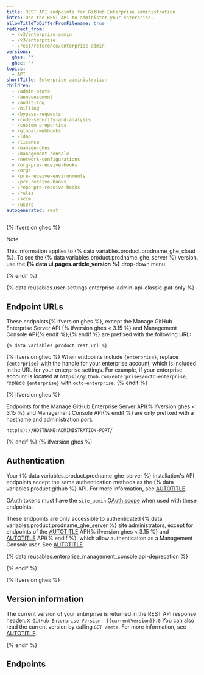 ```yaml
---
title: REST API endpoints for GitHub Enterprise administration
intro: Use the REST API to administer your enterprise.
allowTitleToDifferFromFilename: true
redirect_from:
  - /v3/enterprise-admin
  - /v3/enterprise
  - /rest/reference/enterprise-admin
versions:
  ghes: '*'
  ghec: '*'
topics:
  - API
shortTitle: Enterprise administration
children:
  - /admin-stats
  - /announcement
  - /audit-log
  - /billing
  - /bypass-requests
  - /code-security-and-analysis
  - /custom-properties
  - /global-webhooks
  - /ldap
  - /license
  - /manage-ghes
  - /management-console
  - /network-configurations
  - /org-pre-receive-hooks
  - /orgs
  - /pre-receive-environments
  - /pre-receive-hooks
  - /repo-pre-receive-hooks
  - /rules
  - /scim
  - /users
autogenerated: rest
---
```


{% ifversion ghec %}

> [!NOTE]
> This information applies to {% data variables.product.prodname_ghe_cloud %}. To see the {% data variables.product.prodname_ghe_server %} version, use the **{% data ui.pages.article_version %}** drop-down menu.

{% endif %}

{% data reusables.user-settings.enterprise-admin-api-classic-pat-only %}

## Endpoint URLs

These endpoints{% ifversion ghes %}, except the Manage GitHub Enterprise Server API {% ifversion ghes < 3.15 %} and Management Console API{% endif %},{% endif %} are prefixed with the following URL:

```shell
{% data variables.product.rest_url %}
```

{% ifversion ghec %}
When endpoints include `{enterprise}`, replace `{enterprise}` with the handle for your enterprise account, which is included in the URL for your enterprise settings. For example, if your enterprise account is located at `https://github.com/enterprises/octo-enterprise`, replace `{enterprise}` with `octo-enterprise`.
{% endif %}

{% ifversion ghes %}

Endpoints for the  Manage GitHub Enterprise Server API{% ifversion ghes < 3.15 %} and Management Console API{% endif %} are only prefixed with a hostname and administration port:

```shell
http(s)://HOSTNAME:ADMINISTRATION-PORT/
```

{% endif %}
{% ifversion ghes %}

## Authentication

Your {% data variables.product.prodname_ghe_server %} installation's API endpoints accept the same authentication methods as the {% data variables.product.github %} API. For more information, see [AUTOTITLE](/rest/overview/authenticating-to-the-rest-api).

OAuth tokens must have the `site_admin` [OAuth scope](/apps/oauth-apps/building-oauth-apps/scopes-for-oauth-apps#available-scopes) when used with these endpoints.

These endpoints are only accessible to authenticated {% data variables.product.prodname_ghe_server %} site administrators, except for endpoints of the [AUTOTITLE](/rest/enterprise-admin/manage-ghes) API{% ifversion ghes < 3.15 %} and [AUTOTITLE](/rest/enterprise-admin/management-console) API{% endif %}, which allow authentication as a Management Console user. See [AUTOTITLE](/admin/configuration/administering-your-instance-from-the-management-console).

{% data reusables.enterprise_management_console.api-deprecation %}

{% endif %}

{% ifversion ghes %}

## Version information

The current version of your enterprise is returned in the REST API response header:
`X-GitHub-Enterprise-Version: {{currentVersion}}.0`
You can also read the current version by calling `GET /meta`. For more information, see [AUTOTITLE](/rest/meta).

{% endif %}

## Endpoints

<!-- Content after this section is automatically generated -->

